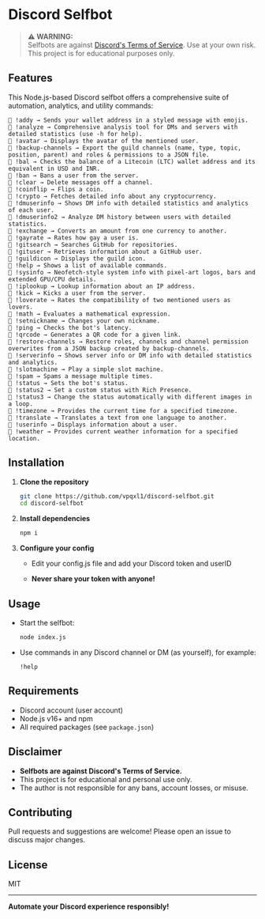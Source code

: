 # Discord Selfbot

> **⚠️ WARNING:**  
> Selfbots are against [Discord's Terms of Service](https://discord.com/terms). Use at your own risk. This project is for educational purposes only.

## Features

This Node.js-based Discord selfbot offers a comprehensive suite of automation, analytics, and utility commands:

```
🔸 !addy → Sends your wallet address in a styled message with emojis.
🔸 !analyze → Comprehensive analysis tool for DMs and servers with detailed statistics (use -h for help).
🔸 !avatar → Displays the avatar of the mentioned user.
🔸 !backup-channels → Export the guild channels (name, type, topic, position, parent) and roles & permissions to a JSON file.
🔸 !bal → Checks the balance of a Litecoin (LTC) wallet address and its equivalent in USD and INR.
🔸 !ban → Bans a user from the server.
🔸 !clear → Delete messages off a channel.
🔸 !coinflip → Flips a coin.
🔸 !crypto → Fetches detailed info about any cryptocurrency.
🔸 !dmuserinfo → Shows DM info with detailed statistics and analytics of each user.
🔸 !dmuserinfo2 → Analyze DM history between users with detailed statistics.
🔸 !exchange → Converts an amount from one currency to another.
🔸 !gayrate → Rates how gay a user is.
🔸 !gitsearch → Searches GitHub for repositories.
🔸 !gituser → Retrieves information about a GitHub user.
🔸 !guildicon → Displays the guild icon.
🔸 !help → Shows a list of available commands.
🔸 !sysinfo → Neofetch-style system info with pixel-art logos, bars and extended GPU/CPU details.
🔸 !iplookup → Lookup information about an IP address.
🔸 !kick → Kicks a user from the server.
🔸 !loverate → Rates the compatibility of two mentioned users as lovers.
🔸 !math → Evaluates a mathematical expression.
🔸 !setnickname → Changes your own nickname.
🔸 !ping → Checks the bot's latency.
🔸 !qrcode → Generates a QR code for a given link.
🔸 !restore-channels → Restore roles, channels and channel permission overwrites from a JSON backup created by backup-channels.
🔸 !serverinfo → Shows server info or DM info with detailed statistics and analytics.
🔸 !slotmachine → Play a simple slot machine.
🔸 !spam → Spams a message multiple times.
🔸 !status → Sets the bot's status.
🔸 !status2 → Set a custom status with Rich Presence.
🔸 !status3 → Change the status automatically with different images in a loop.
🔸 !timezone → Provides the current time for a specified timezone.
🔸 !translate → Translates a text from one language to another.
🔸 !userinfo → Displays information about a user.
🔸 !weather → Provides current weather information for a specified location.
```

## Installation

1. **Clone the repository**
    ```bash
    git clone https://github.com/vpqxl1/discord-selfbot.git
    cd discord-selfbot
    ```

2. **Install dependencies**
    ```bash
    npm i
    ```

3. **Configure your config**
    - Edit your config.js file and add your Discord token and userID

    - **Never share your token with anyone!**

## Usage

- Start the selfbot:
    ```bash
    node index.js
    ```
- Use commands in any Discord channel or DM (as yourself), for example:
    ```
    !help
    ```

## Requirements

- Discord account (user account)
- Node.js v16+ and npm
- All required packages (see `package.json`)

## Disclaimer

- **Selfbots are against Discord's Terms of Service.**
- This project is for educational and personal use only.
- The author is not responsible for any bans, account losses, or misuse.

## Contributing

Pull requests and suggestions are welcome! Please open an issue to discuss major changes.

## License

MIT

---

**Automate your Discord experience responsibly!**
